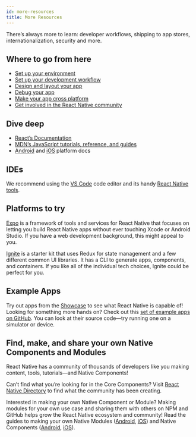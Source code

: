 ```yaml
---
id: more-resources
title: More Resources
---
```


There’s always more to learn: developer workflows, shipping to app stores, internationalization, security and more.

## Where to go from here

- [Set up your environment](environment-setup)
- [Set up your development workflow](running-on-device)
- [Design and layout your app](flexbox)
- [Debug your app](debugging)
- [Make your app cross platform](platform-specific-code)
- [Get involved in the React Native community](/help)

## Dive deep

- [React’s Documentation](https://reactjs.org/docs/hello-world.html)
- [MDN’s JavaScript tutorials, reference, and guides](https://developer.mozilla.org/en-US/docs/Web/JavaScript)
- [Android](https://developer.android.com/docs) and [iOS](https://developer.apple.com/documentation/uikit) platform docs

## IDEs

We recommend using the [VS Code](https://code.visualstudio.com/) code editor and its handy [React Native tools](https://marketplace.visualstudio.com/items?itemName=msjsdiag.vscode-react-native).

## Platforms to try

[Expo](https://docs.expo.io/) is a framework of tools and services for React Native that focuses on letting you build React Native apps without ever touching Xcode or Android Studio. If you have a web development background, this might appeal to you.

[Ignite](https://github.com/infinitered/ignite) is a starter kit that uses Redux for state management and a few different common UI libraries. It has a CLI to generate apps, components, and containers. If you like all of the individual tech choices, Ignite could be perfect for you.

## Example Apps

Try out apps from the [Showcase](https://reactnative.dev/showcase) to see what React Native is capable of! Looking for something more hands on? Check out this [set of example apps on GitHub](https://github.com/ReactNativeNews/React-Native-Apps). You can look at their source code—try running one on a simulator or device.

## Find, make, and share your own Native Components and Modules

React Native has a community of thousands of developers like you making content, tools, tutorials—and Native Components!

Can’t find what you’re looking for in the Core Components? Visit [React Native Directory](https://reactnative.directory) to find what the community has been creating.

Interested in making your own Native Component or Module? Making modules for your own use case and sharing them with others on NPM and GitHub helps grow the React Native ecosystem and community! Read the guides to making your own Native Modules ([Android](native-modules-android.md), [iOS](native-modules-ios.md)) and Native Components ([Android](native-components-android.md), [iOS](native-components-ios.md)).

